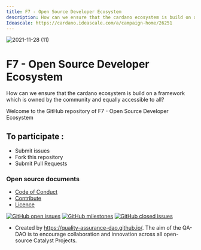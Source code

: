 ```yaml
---
title: F7 - Open Source Developer Ecosystem
description: How can we ensure that the cardano ecosystem is build on a framework which is owned by the community and equally accessible to all?
Ideascale: https://cardano.ideascale.com/a/campaign-home/26251
---
```


![2021-11-28 (11)](https://user-images.githubusercontent.com/25156451/143788511-e878b1fb-974f-401c-9066-d7ccbe55150f.png)

# F7 - Open Source Developer Ecosystem

How can we ensure that the cardano ecosystem is build on a framework which is owned by the community and equally accessible to all?

Welcome to the GitHub repository of F7 - Open Source Developer Ecosystem

## To participate :
* Submit issues
* Fork this repository
* Submit Pull Requests

### Open source documents 
- [Code of Conduct](https://github.com/Catalyst-Challenges/F7-Open-Source-Developer-Ecosystem/blob/main/CODE-OF-CONDUCT.md)
- [Contribute](https://github.com/Catalyst-Challenges/F7-Open-Source-Developer-Ecosystem/blob/main/CONTRIBUTE.md)
- [Licence](https://github.com/Catalyst-Challenges/F7-Open-Source-Developer-Ecosystem/blob/main/LICENSE)

[![GitHub open issues](https://img.shields.io/github/issues/Catalyst-Challenges/F7-Open-Source-Developer-Ecosystem?style=flat-square)](https://github.com/Catalyst-Challenges/F7-Open-Source-Developer-Ecosystem/issues)
[![GitHub milestones](https://img.shields.io/github/milestones/open/Catalyst-Challenges/F7-Open-Source-Developer-Ecosystem?style=flat-square)](https://github.com/Catalyst-Challenges/F7-Open-Source-Developer-Ecosystem/milestones)
[![GitHub closed issues](https://img.shields.io/github/issues-closed-raw/Catalyst-Challenges/F7-Open-Source-Developer-Ecosystem?style=flat-square)](https://github.com/Catalyst-Challenges/F7-Open-Source-Developer-Ecosystem/issues?q=is%3Aissue+is%3Aclosed)


- Created by https://quality-assurance-dao.github.io/. The aim of the QA-DAO is to encourage collaboration and innovation across all open-source Catalyst Projects.

